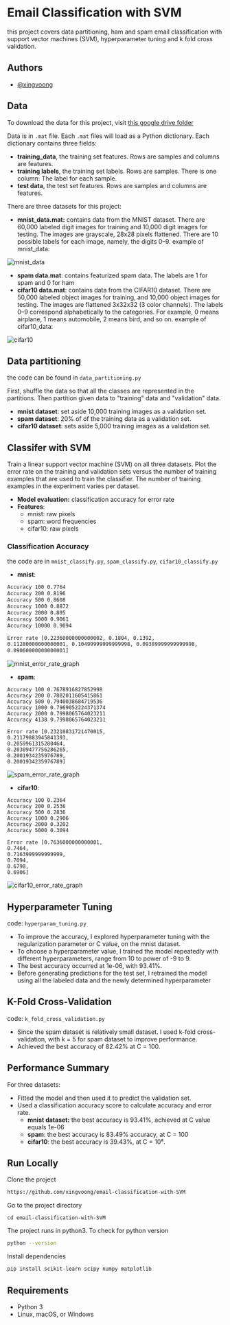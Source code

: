 # Email Classification with SVM
this project covers data partitioning, ham and spam email classification with support vector machines (SVM),
hyperparameter tuning and k fold cross validation.

## Authors
- [@xingvoong](https://github.com/xingvoong)

## Data
To download the data for this project, visit [this google drive folder](https://drive.google.com/drive/folders/1iknXeSFmPjvSfySFEIZFnFXIvziYyLF2?usp=sharing)


Data is in `.mat` file.  Each `.mat` files will load as a Python dictionary.  Each dictionary contains three fields:
- **training_data**, the training set features. Rows are samples and columns are features.
- **training labels**, the training set labels. Rows are samples. There is one column: The label for each sample.
- **test data**, the test set features. Rows are samples and columns are features.

There are three datasets for this project:
- **mnist_data.mat:** contains data from the MNIST dataset. There are 60,000 labeled digit images for training and 10,000 digit images for testing. The images are grayscale, 28x28 pixels flattened. There are 10 possible labels for each image, namely, the digits 0–9.
example of mnist_data:

![mnist_data](https://raw.githubusercontent.com/xingvoong/email-classification-with-SVM/main/demo/mnist-dataset.png?token=AHX47R57ZN5JQ4GAILKZZIDBME6CS)

- **spam data.mat**: contains featurized spam data. The labels are 1 for spam and 0 for ham
- **cifar10 data.mat**: contains data from the CIFAR10 dataset. There are 50,000 labeled object images for training, and 10,000 object images for testing. The images are flattened 3x32x32 (3 color channels). The labels 0–9 correspond alphabetically to the categories. For example, 0 means airplane, 1 means automobile, 2 means bird, and so on.
example of cifar10_data:

![cifar10](https://raw.githubusercontent.com/xingvoong/email-classification-with-SVM/main/demo/cifar10-dataset.png?token=AHX47R3L6MWC2Z5ZXFISTR3BME6FS)

## Data partitioning
the code can be found in `data_partitioning.py`

First, shuffle the data so that all the classes are represented in the partitions.  Then partition given data to "training" data and "validation" data.
- **mnist dataset**: set aside 10,000 training images as a validation set.
- **spam dataset**: 20% of of the training data as a validation set.
- **cifar10 dataset**: sets aside 5,000 training images as a validation set.

## Classifer with SVM
Train a linear support vector machine (SVM) on all three datasets. Plot the error rate on the training
and validation sets versus the number of training examples that are used to train the classifier.
The number of training examples in the experiment varies per dataset.

- **Model evaluation:** classification accuracy for error rate
- **Features**:
    - mnist: raw pixels
    - spam: word frequencies
    - cifar10: raw pixels 

### Classification Accuracy
the code are in `mnist_classify.py`, `spam_classify.py`, `cifar10_classify.py`
- **mnist**: 
```bash
Accuracy 100 0.7764
Accuracy 200 0.8196
Accuracy 500 0.8608
Accuracy 1000 0.8872
Accuracy 2000 0.895
Accuracy 5000 0.9061
Accuracy 10000 0.9094

Error rate [0.22360000000000002, 0.1804, 0.1392,
0.11280000000000001, 0.10499999999999998, 0.09389999999999998,
0.09060000000000001]
```
![mnist_error_rate_graph](https://raw.githubusercontent.com/xingvoong/email-classification-with-SVM/main/demo/mnist_error_rate_graph.png?token=AHX47RYF4BC44CRDZXLNKT3BME5SA)
- **spam**:
```
Accuracy 100 0.7678916827852998
Accuracy 200 0.7882011605415861
Accuracy 500 0.7940038684719536
Accuracy 1000 0.7969052224371374
Accuracy 2000 0.7998065764023211
Accuracy 4138 0.7998065764023211

Error rate [0.23210831721470015,
0.21179883945841393, 
0.2059961315280464, 
0.20309477756286265, 
0.2001934235976789, 
0.2001934235976789]
```
![spam_error_rate_graph](https://raw.githubusercontent.com/xingvoong/email-classification-with-SVM/main/demo/spam_error_rate_graph.png?token=AHX47R7RGH5PUT5IIHTWRILBME5VO)

- **cifar10**:
```
Accuracy 100 0.2364
Accuracy 200 0.2536
Accuracy 500 0.2836
Accuracy 1000 0.2906
Accuracy 2000 0.3202
Accuracy 5000 0.3094

Error rate [0.7636000000000001, 
0.7464, 
0.7163999999999999, 
0.7094, 
0.6798, 
0.6906]
```
![cifar10_error_rate_graph](https://raw.githubusercontent.com/xingvoong/email-classification-with-SVM/main/demo/cifar10_error_rate_graph.png?token=AHX47R76FG53AXZHATGYAEDBME5YA)
## Hyperparameter Tuning
code: `hyperparam_tuning.py` 

- To improve the accuracy, I explored hyperparameter tuning with the regularization parameter or C value, on the mnist dataset.
- To choose a hyperparameter value, I trained the model repeatedly with different hyperparameters, range from 10 to power of -9 to 9.
- The best accuracy occurred at 1e-06, with 93.41%.
- Before generating predictions for the test set,  I retrained the model using all the labeled data and the newly determined hyperparameter

## K-Fold Cross-Validation
code: `k_fold_cross_validation.py`
- Since the spam dataset is relatively small dataset. I used k-fold cross-validation, with k = 5 for spam dataset to improve performance.
- Achieved the best accuracy of 82.42% at C = 100.

## Performance Summary
For three datasets:
- Fitted the model and then used it to predict the validation set.  
- Used a classification accuracy score to calculate accuracy and error rate.  
    - **mnist dataset:** the best accuracy is 93.41%, achieved at C value equals 1e-06
    - **spam**: the best accuracy is 83.49% accuracy, at C = 100
    - **cifar10**: the best accuracy is 39.43%, at C = 10⁸. 

## Run Locally
Clone the project
```bash
https://github.com/xingvoong/email-classification-with-SVM
```
Go to the project directory
```
cd email-classification-with-SVM
```

The project runs in python3.  To check for python version
```bash
python --version
```

Install dependencies
```bash
pip install scikit-learn scipy numpy matplotlib
```

## Requirements
- Python 3
- Linux, macOS, or Windows
